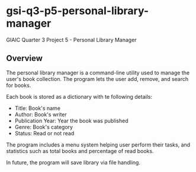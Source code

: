 # gsi-q3-p5-personal-library-manager

GIAIC Quarter 3 Project 5 - Personal Library Manager

## Overview

The personal library manager is a command-line utility used to manage the user's book collection. The program lets the user add, remove, and search for books.

Each book is stored as a dictionary with te following details:
* Title: Book's name
* Author: Book's writer
* Publication Year: Year the book was published
* Genre: Book's category
* Status: Read or not read

The program includes a menu system helping user perform their tasks, and statistics such as total books and percentage of read books.

In future, the program will save library via file handling.